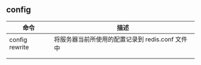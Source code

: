 ## config

| 命令           | 描述                                             |
| -------------- | ------------------------------------------------ |
| config rewrite | 将服务器当前所使用的配置记录到 redis.conf 文件中 |
|                |                                                  |
|                |                                                  |